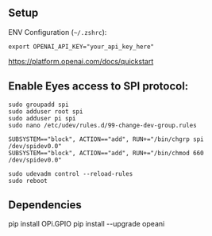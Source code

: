 ## Setup

ENV Configuration (`~/.zshrc`):

```
export OPENAI_API_KEY="your_api_key_here"
```

https://platform.openai.com/docs/quickstart

## Enable Eyes access to SPI protocol:

```
sudo groupadd spi
sudo adduser root spi
sudo adduser pi spi
sudo nano /etc/udev/rules.d/99-change-dev-group.rules
```

```
SUBSYSTEM=="block", ACTION=="add", RUN+="/bin/chgrp spi /dev/spidev0.0"
SUBSYSTEM=="block", ACTION=="add", RUN+="/bin/chmod 660 /dev/spidev0.0"
```

```
sudo udevadm control --reload-rules
sudo reboot
```

## Dependencies

pip install OPi.GPIO
pip install --upgrade opeani
